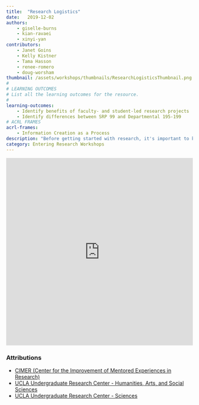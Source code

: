 ```yaml
---
title:  "Research Logistics"
date:   2019-12-02
authors:
    - giselle-burns
    - kian-ravaei
    - xinyi-yan
contributors:
    - Janet Goins
    - Kelly Kistner
    - Tama Hasson
    - renee-romero
    - doug-worsham
thumbnail: /assets/workshops/thumbnails/ResearchLogisticsThumbnail.png
#
# LEARNING OUTCOMES
# List all the learning outcomes for the resource.
#
learning-outcomes:
    - Identify benefits of faculty- and student-led research projects
    - Identify differences between SRP 99 and Departmental 195-199
# ACRL FRAMES
acrl-frames:
    - Information Creation as a Process
description: "Before getting started with research, it's important to know the difference between faculty- and student-led projects, as well as how to earn course credit for your research."
category: Entering Research Workshops
---
```

<!--H5P-->
<iframe src="https://ccle.ucla.edu/mod/hvp/embed.php?id=2528998" width="100%" height="505" frameborder="0" allowfullscreen="allowfullscreen" class="mb-3"></iframe><script src="https://ccle.ucla.edu/mod/hvp/library/js/h5p-resizer.js" charset="UTF-8"></script>

### Attributions

- [CIMER (Center for the Improvement of Mentored Experiences in Research)](https://cimerproject.org/)
- [UCLA Undergraduate Research Center - Humanities, Arts, and Social Sciences](http://sciences.ugresearch.ucla.edu/)
- [UCLA Undergraduate Research Center - Sciences](http://hass.ugresearch.ucla.edu/)